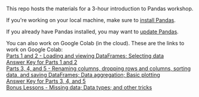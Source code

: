 This repo hosts the materials for a 3-hour introduction to Pandas workshop.

If you're working on your local machine, make sure to [install Pandas](https://pandas.pydata.org/pandas-docs/stable/getting_started/install.html).

If you already have Pandas installed, you may want to [update Pandas](https://www.altcademy.com/blog/how-to-update-pandas/).

You can also work on Google Colab (in the cloud). These are the links to work on Google Colab:
<br>[Parts 1 and 2 - Loading and viewing DataFrames; Selecting data](TBD)
<br>[Answer Key for Parts 1 and 2](TBD)
<br>[Parts 3, 4, and 5 - Renaming columns, dropping rows and columns, sorting data, and saving DataFrames; Data aggregation; Basic plotting](TBD)
<br>[Answer Key for Parts 3, 4, and 5](TBD)
<br>[Bonus Lessons - Missing data; Data types; and other tricks](TBD)

